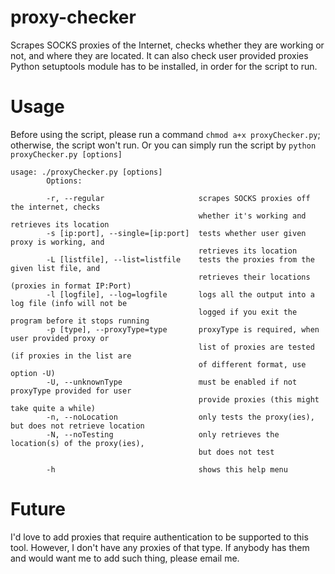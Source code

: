 proxy-checker
=============
Scrapes SOCKS proxies of the Internet, checks whether they are working or not, and where they are located. It can also check user provided proxies
Python setuptools module has to be installed, in order for the script to run.

Usage
=============
Before using the script, please run a command `chmod a+x proxyChecker.py`; otherwise, the script won't run. Or you can simply run the script by `python proxyChecker.py [options]`
            
            
	usage: ./proxyChecker.py [options]
            Options:
            
            -r, --regular                     scrapes SOCKS proxies off the internet, checks
                                              whether it's working and retrieves its location
            -s [ip:port], --single=[ip:port]  tests whether user given proxy is working, and
                                              retrieves its location
            -L [listfile], --list=listfile    tests the proxies from the given list file, and
                                              retrieves their locations (proxies in format IP:Port)
            -l [logfile], --log=logfile       logs all the output into a log file (info will not be
                                              logged if you exit the program before it stops running
            -p [type], --proxyType=type       proxyType is required, when user provided proxy or
                                              list of proxies are tested (if proxies in the list are
                                              of different format, use option -U)
            -U, --unknownType                 must be enabled if not proxyType provided for user
                                              provide proxies (this might take quite a while)
            -n, --noLocation                  only tests the proxy(ies), but does not retrieve location
            -N, --noTesting                   only retrieves the location(s) of the proxy(ies),
                                              but does not test
             
            -h                                shows this help menu

Future
=============
I'd love to add proxies that require authentication to be supported to this tool. However, I don't have any proxies of that type. If anybody has them and would want me to add such thing, please email me.
